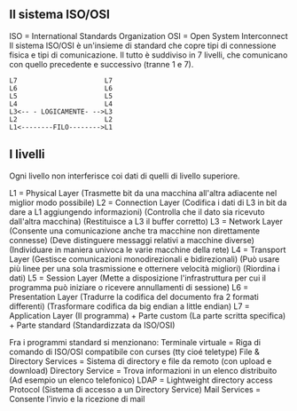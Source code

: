 ## Il sistema ISO/OSI
ISO = International Standards Organization
OSI = Open System Interconnect
Il sistema ISO/OSI è un'insieme di standard che copre tipi di connessione fisica
e tipi di comunicazione. Il tutto è suddiviso in 7 livelli, che comunicano con quello
precedente e successivo (tranne 1 e 7).
```
L7                      L7
L6                      L6
L5                      L5
L4                      L4
L3<-- - LOGICAMENTE- -->L3
L2                      L2
L1<--------FILO-------->L1
```
## I livelli

Ogni livello non interferisce coi dati di quelli di livello superiore.

L1 = Physical Layer 
    (Trasmette bit da una macchina all'altra adiacente nel miglior modo possibile)
L2 = Connection Layer
    (Codifica i dati di L3 in bit da dare a L1 aggiungendo informazioni)
    (Controlla che il dato sia ricevuto dall'altra macchina)
    (Restituisce a L3 il buffer corretto)
L3 = Network Layer
    (Consente una comunicazione anche tra macchine non direttamente connesse)
    (Deve distinguere messaggi relativi a macchine diverse)
    (Individuare in maniera univoca le varie macchine della rete)
L4 = Transport Layer
    (Gestisce comunicazioni monodirezionali e bidirezionali)
    (Può usare più linee per una sola trasmissione e otternere velocità migliori)
    (Riordina i dati)
L5 = Session Layer
    (Mette a disposizione l'infrastruttura per cui il programma può iniziare o ricevere annullamenti di sessione)
L6 = Presentation Layer
    (Tradurre la codifica del documento fra 2 formati differenti)
    (Trasformare codifica da big endian a little endian)
L7 = Application Layer
    (Il programma)
     + Parte custom (La parte scritta specifica)
     + Parte standard (Standardizzata da ISO/OSI)

Fra i programmi standard si menzionano:
Terminale virtuale = Riga di comando di ISO/OSI compatibile con curses (tty cioé teletype)
File & Directory Services = Sistema di directory e file da remoto (con upload e download)
Directory Service = Trova informazioni in un elenco distribuito (Ad esempio un elenco telefonico)
LDAP = Lightweight directory access Protocol (Sistema di accesso a un Directory Service)
Mail Services = Consente l'invio e la ricezione di mail